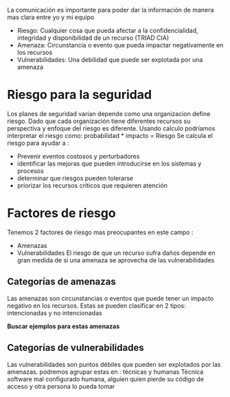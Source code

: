 La comunicación es importante para poder dar la información de manera mas clara entre yo y mi equipo 

- Riesgo: Cualquier cosa que pueda afectar a la confidencialidad, integridad y disponibilidad de un recurso (TRIAD CIA)
- Amenaza: Circunstancia o evento que pueda impactar negativamente en los recursos 
- Vulnerabilidades: Una debilidad que puede ser explotada por una amenaza 
# Riesgo para la seguridad 
Los planes de seguridad varian depende como una organizacion define riesgo. Dado que cada organización tiene diferentes recursos su perspectiva y enfoque del riesgo es diferente.
Usando calculo podríamos interpretar el riesgo como: probabilidad * impacto = Riesgo
Se calcula el riesgo para ayudar a :
- Prevenir eventos costosos y perturbadores
- identificar las mejoras que pueden introducirse en los sistemas y procesos 
- determinar que riesgos pueden tolerarse
- priorizar los recursos críticos que requieren atención


# Factores de riesgo 
Tenemos 2 factores de riesgo mas preocupantes en este campo :
- Amenazas 
- Vulnerabilidades 
El riesgo de que un recurso sufra daños depende en gran medida de si una amenaza se aprovecha de las vulnerabilidades 

## Categorías de amenazas 
Las amenazas son circunstancias o eventos que puede tener un impacto negativo en los recursos. Estas se pueden clasificar en 2 tipos: intencionadas y no intencionadas 

**Buscar ejemplos para estas amenazas**
## Categorías de vulnerabilidades 

Las vulnerabilidades son puntos débiles que pueden ser explotados por las amenazas. podremos agrupar estas en : técnicas y humanas 
Técnica software mal configurado
humana, alguien quien pierde su código de acceso y otra persona lo pueda tomar
